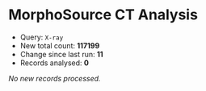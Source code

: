 # MorphoSource CT Analysis

* Query: `X-ray`
* New total count: **117199**
* Change since last run: **11**
* Records analysed: **0**

_No new records processed._